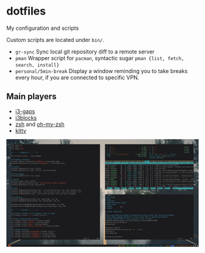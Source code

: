# dotfiles

My configuration and scripts

Custom scripts are located under `bin/`.

- `gr-sync` Sync local git repository diff to a remote server
- `pman` Wrapper script for `pacman`, syntactic sugar `pman {list, fetch, search, install}`
- `personal/5min-break` Display a window reminding you to take breaks every hour, if you are connected to specific VPN.

## Main players

- [i3-gaps](https://github.com/Airblader/i3)
- [i3blocks](https://github.com/vivien/i3blocks)
- [zsh](http://www.zsh.org/) and [oh-my-zsh](https://github.com/ohmyzsh/ohmyzsh)
- [kitty](https://github.com/kovidgoyal/kitty)

![Image of Desktop](i3wm.png)
